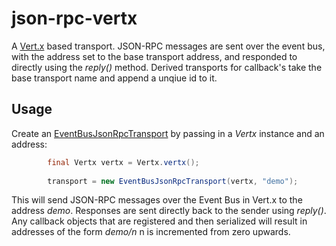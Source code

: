 # json-rpc-vertx

A [Vert.x](http://vertx.io) based transport. JSON-RPC messages are sent over the event bus, with the address set to the base transport address, and responded to directly using the *reply()* method. Derived transports for callback's take the base transport name and append a unqiue id to it.

## Usage

Create an [EventBusJsonRpcTransport](src/main/java/com/iso/ie/jsonrpc/vertx/EventBusJsonRpcTransport.java) by passing in a *Vertx* instance and an address:

```java
		final Vertx vertx = Vertx.vertx();
				
		transport = new EventBusJsonRpcTransport(vertx, "demo");
```

This will send JSON-RPC messages over the Event Bus in Vert.x to the address *demo*. Responses are sent directly back to the sender using *reply()*. Any callback objects that are registered and then serialized will result in addresses of the form *demo/n* n is incremented from zero upwards.